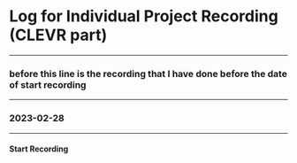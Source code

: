 # Log for Individual Project Recording (CLEVR part)


---

### **before this line is the recording that I have done before the date of start recording**

---

### 2023-02-28

---
#### Start Recording
